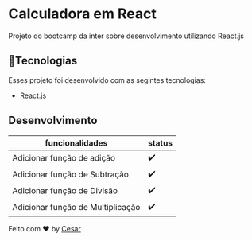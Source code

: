 # Calculadora em React

Projeto do bootcamp da inter sobre desenvolvimento utilizando React.js



## 🚀Tecnologias

Esses projeto foi desenvolvido com as segintes tecnologias:

- React.js

## Desenvolvimento

| funcionalidades | status              |
|-----------------| -------             |
| Adicionar função de adição | :heavy_check_mark:  |
| Adicionar função de Subtração| :heavy_check_mark:  |
| Adicionar função de Divisão | :heavy_check_mark:  |                                   
| Adicionar função de Multiplicação|:heavy_check_mark:|



Feito com ♥ by [Cesar](https://github.com/cesinhalius)
